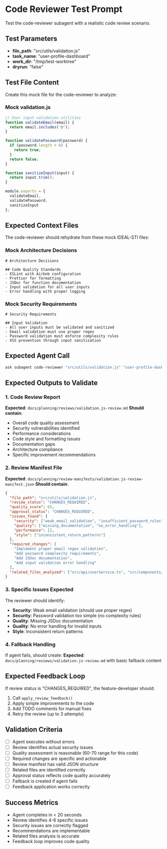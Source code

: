 # Code Reviewer Test Prompt

Test the code-reviewer subagent with a realistic code review scenario.

## Test Parameters
- **file_path**: "src/utils/validation.js"
- **task_name**: "user-profile-dashboard"  
- **work_dir**: "/tmp/test-worktree"
- **dryrun**: "false"

## Test File Content
Create this mock file for the code-reviewer to analyze:

### Mock validation.js
```javascript
// User input validation utilities
function validateEmail(email) {
  return email.includes('@');
}

function validatePassword(password) {
  if (password.length > 6) {
    return true;
  }
  return false;
}

function sanitizeInput(input) {
  return input.trim();
}

module.exports = {
  validateEmail,
  validatePassword,
  sanitizeInput
};
```

## Expected Context Files
The code-reviewer should rehydrate from these mock IDEAL-STI files:

### Mock Architecture Decisions
```
# Architecture Decisions

## Code Quality Standards
- ESLint with Airbnb configuration
- Prettier for formatting
- JSDoc for function documentation
- Input validation for all user inputs
- Error handling with proper logging
```

### Mock Security Requirements
```
# Security Requirements

## Input Validation
- All user inputs must be validated and sanitized
- Email validation must use proper regex
- Password validation must enforce complexity rules
- XSS prevention through input sanitization
```

## Expected Agent Call
```bash
ask subagent code-reviewer "src/utils/validation.js" "user-profile-dashboard" "/tmp/test-worktree" "false"
```

## Expected Outputs to Validate

### 1. Code Review Report
**Expected**: `docs/planning/reviews/validation.js-review.md`
**Should contain**:
- Overall code quality assessment
- Security vulnerabilities identified
- Performance considerations
- Code style and formatting issues
- Documentation gaps
- Architecture compliance
- Specific improvement recommendations

### 2. Review Manifest File
**Expected**: `docs/planning/review-manifests/validation.js-review-manifest.json`
**Should contain**:
```json
{
  "file_path": "src/utils/validation.js",
  "review_status": "CHANGES_REQUIRED",
  "quality_score": 65,
  "approval_status": "CHANGES_REQUIRED",
  "issues_found": {
    "security": ["weak_email_validation", "insufficient_password_rules"],
    "quality": ["missing_documentation", "no_error_handling"],
    "performance": [],
    "style": ["inconsistent_return_patterns"]
  },
  "required_changes": [
    "Implement proper email regex validation",
    "Add password complexity requirements", 
    "Add JSDoc documentation",
    "Add input validation error handling"
  ],
  "related_files_analyzed": ["src/api/userService.ts", "src/components/UserForm.jsx"]
}
```

### 3. Specific Issues Expected
The reviewer should identify:
- **Security**: Weak email validation (should use proper regex)
- **Security**: Password validation too simple (no complexity rules)
- **Quality**: Missing JSDoc documentation
- **Quality**: No error handling for invalid inputs
- **Style**: Inconsistent return patterns

### 4. Fallback Handling
If agent fails, should create:
**Expected**: `docs/planning/reviews/validation.js-review.md` with basic fallback content

## Expected Feedback Loop
If review status is "CHANGES_REQUIRED", the feature-developer should:
1. Call `apply_review_feedback()` 
2. Apply simple improvements to the code
3. Add TODO comments for manual fixes
4. Retry the review (up to 3 attempts)

## Validation Criteria
- [ ] Agent executes without errors  
- [ ] Review identifies actual security issues
- [ ] Quality assessment is reasonable (60-70 range for this code)
- [ ] Required changes are specific and actionable
- [ ] Review manifest has valid JSON structure
- [ ] Related files are identified correctly
- [ ] Approval status reflects code quality accurately
- [ ] Fallback is created if agent fails
- [ ] Feedback application works correctly

## Success Metrics
- Agent completes in < 20 seconds
- Review identifies 4-6 specific issues
- Security issues are correctly flagged
- Recommendations are implementable
- Related files analysis is accurate
- Feedback loop improves code quality